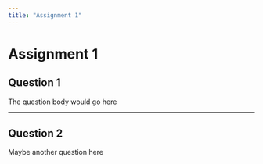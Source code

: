 ```yaml
---
title: "Assignment 1"
---
```

# Assignment 1

## Question 1

The question body would go here

---

## Question 2

Maybe another question here
